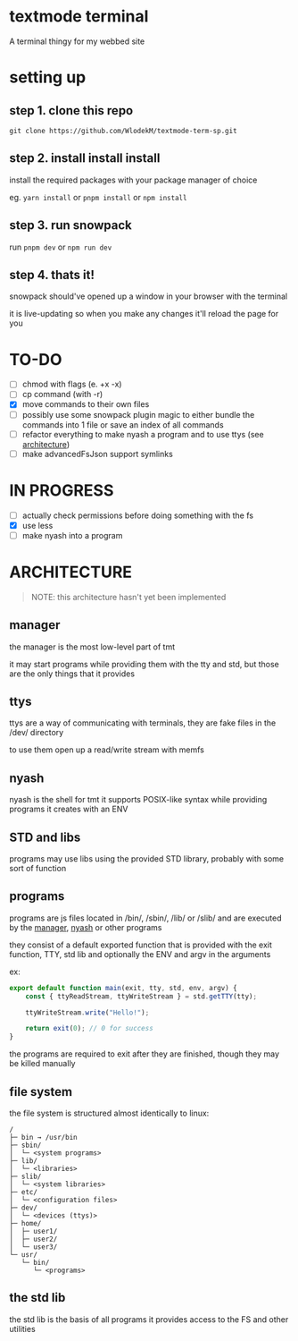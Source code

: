 # textmode terminal

A terminal thingy for my webbed site

# setting up

## step 1. clone this repo

``git clone https://github.com/WlodekM/textmode-term-sp.git``

## step 2. install install install

install the required packages with your package manager of choice

eg. `yarn install` or `pnpm install` or `npm install`

## step 3. run snowpack

run `pnpm dev` or `npm run dev`

## step 4. thats it!

snowpack should've opened up a window in your browser with the terminal

it is live-updating so when you make any changes it'll reload the page for you


# TO-DO

- [ ] chmod with flags (e. +x -x)
- [ ] cp command (with -r)
- [x] move commands to their own files
- [ ] possibly use some snowpack plugin magic to either bundle the commands into 1 file or save an index of all commands
- [ ] refactor everything to make nyash a program and to use ttys (see [architecture](#architecture))
- [ ] make advancedFsJson support symlinks

# IN PROGRESS
- [ ] actually check permissions before doing something with the fs
- [x] use less
- [ ] make nyash into a program

# ARCHITECTURE

> NOTE: this architecture hasn't yet been implemented

## manager

the manager is the most low-level part of tmt

it may start programs while providing them with the tty and std, but those are the only things that it provides

## ttys

ttys are a way of communicating with terminals, they are fake files in the /dev/ directory

to use them open up a read/write stream with memfs

## nyash

nyash is the shell for tmt it supports POSIX-like syntax while providing programs it creates with an ENV

## STD and libs

programs may use libs using the provided STD library, probably with some sort of function

## programs

programs are js files located in /bin/, /sbin/, /lib/ or /slib/ and are executed by the [manager](#manager), [nyash](#nyash) or other programs

they consist of a default exported function that is provided with the exit function, TTY, std lib and optionally the ENV and argv in the arguments

ex:

```js
export default function main(exit, tty, std, env, argv) {
    const { ttyReadStream, ttyWriteStream } = std.getTTY(tty);

    ttyWriteStream.write("Hello!");

    return exit(0); // 0 for success
}
```

the programs are required to exit after they are finished, though they may be killed manually

## file system

the file system is structured almost identically to linux:
```
/
├─ bin → /usr/bin
├─ sbin/
│  └─ <system programs>
├─ lib/
│  └─ <libraries>
├─ slib/
│  └─ <system libraries>
├─ etc/
│  └─ <configuration files>
├─ dev/
│  └─ <devices (ttys)>
├─ home/
│  ├─ user1/
│  ├─ user2/
│  └─ user3/
└─ usr/
   └─ bin/
      └─ <programs>
```

## the std lib

the std lib is the basis of all programs it provides access to the FS and other utilities

